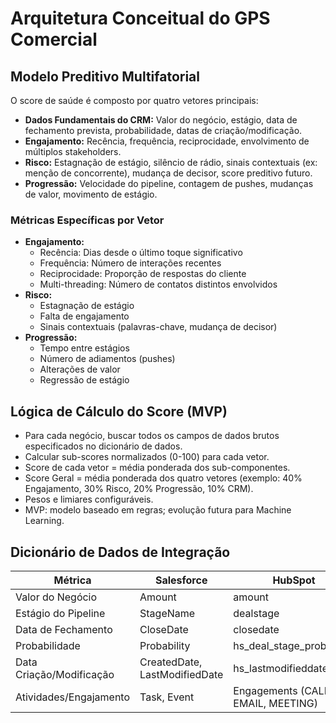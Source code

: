 # Arquitetura Conceitual do GPS Comercial

## Modelo Preditivo Multifatorial

O score de saúde é composto por quatro vetores principais:

- **Dados Fundamentais do CRM:** Valor do negócio, estágio, data de fechamento prevista, probabilidade, datas de criação/modificação.
- **Engajamento:** Recência, frequência, reciprocidade, envolvimento de múltiplos stakeholders.
- **Risco:** Estagnação de estágio, silêncio de rádio, sinais contextuais (ex: menção de concorrente), mudança de decisor, score preditivo futuro.
- **Progressão:** Velocidade do pipeline, contagem de pushes, mudanças de valor, movimento de estágio.

### Métricas Específicas por Vetor

- **Engajamento:**
  - Recência: Dias desde o último toque significativo
  - Frequência: Número de interações recentes
  - Reciprocidade: Proporção de respostas do cliente
  - Multi-threading: Número de contatos distintos envolvidos
- **Risco:**
  - Estagnação de estágio
  - Falta de engajamento
  - Sinais contextuais (palavras-chave, mudança de decisor)
- **Progressão:**
  - Tempo entre estágios
  - Número de adiamentos (pushes)
  - Alterações de valor
  - Regressão de estágio

## Lógica de Cálculo do Score (MVP)

- Para cada negócio, buscar todos os campos de dados brutos especificados no dicionário de dados.
- Calcular sub-scores normalizados (0-100) para cada vetor.
- Score de cada vetor = média ponderada dos sub-componentes.
- Score Geral = média ponderada dos quatro vetores (exemplo: 40% Engajamento, 30% Risco, 20% Progressão, 10% CRM).
- Pesos e limiares configuráveis.
- MVP: modelo baseado em regras; evolução futura para Machine Learning.

## Dicionário de Dados de Integração

| Métrica                  | Salesforce                    | HubSpot                            | Pipedrive             |
| ------------------------ | ----------------------------- | ---------------------------------- | --------------------- |
| Valor do Negócio         | Amount                        | amount                             | value                 |
| Estágio do Pipeline      | StageName                     | dealstage                          | stage_id              |
| Data de Fechamento       | CloseDate                     | closedate                          | expected_close_date   |
| Probabilidade            | Probability                   | hs_deal_stage_probability          | probability (custom)  |
| Data Criação/Modificação | CreatedDate, LastModifiedDate | hs_lastmodifieddate                | add_time, update_time |
| Atividades/Engajamento   | Task, Event                   | Engagements (CALL, EMAIL, MEETING) | /activities (deal_id) |
